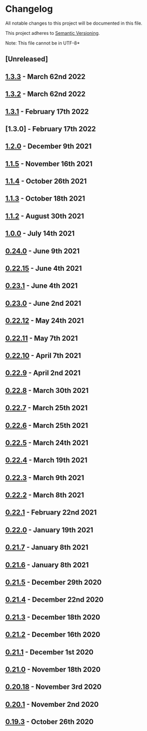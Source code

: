 # Changelog

All notable changes to this project will be documented in this file.

This project adheres to [Semantic Versioning](https://semver.org/spec/v2.0.0.html).

Note: This file cannot be in UTF-8*

## [Unreleased]


## [1.3.3] - March 62nd 2022



## [1.3.2] - March 62nd 2022



## [1.3.1] - February 17th 2022



## [1.3.0] - February 17th 2022



## [1.2.0] - December 9th 2021



## [1.1.5] - November 16th 2021



## [1.1.4] - October 26th 2021



## [1.1.3] - October 18th 2021



## [1.1.2] - August 30th 2021



## [1.0.0] - July 14th 2021



## [0.24.0] - June 9th 2021



## [0.22.15] - June 4th 2021



## [0.23.1] - June 4th 2021



## [0.23.0] - June 2nd 2021



## [0.22.12] - May 24th 2021



## [0.22.11] - May 7th 2021



## [0.22.10] - April 7th 2021



## [0.22.9] - April 2nd 2021



## [0.22.8] - March 30th 2021



## [0.22.7] - March 25th 2021



## [0.22.6] - March 25th 2021



## [0.22.5] - March 24th 2021



## [0.22.4] - March 19th 2021



## [0.22.3] - March 9th 2021



## [0.22.2] - March 8th 2021



## [0.22.1] - February 22nd 2021



## [0.22.0] - January 19th 2021



## [0.21.7] - January 8th 2021



## [0.21.6] - January 8th 2021



## [0.21.5] - December 29th 2020



## [0.21.4] - December 22nd 2020



## [0.21.3] - December 18th 2020



## [0.21.2] - December 16th 2020



## [0.21.1] - December 1st 2020



## [0.21.0] - November 18th 2020



## [0.20.18] - November 3rd 2020



## [0.20.1] - November 2nd 2020



## [0.19.3] - October 26th 2020



[0.19.3]: https://github.com/Esri/solution.js/compare/a41f3b856898e7fbac679ffb44de1c38f55260e3...v0.19.3 "v0.19.3"
[0.20.1]: https://github.com/Esri/solution.js/compare/v0.19.3...v0.20.1 "v0.20.1"
[0.20.18]: https://github.com/Esri/solution.js/compare/v0.20.1...v0.20.18 "v0.20.18"
[0.21.0]: https://github.com/Esri/solution.js/compare/v0.20.18...v0.21.0 "v0.21.0"
[0.21.1]: https://github.com/Esri/solution.js/compare/v0.21.0...v0.21.1 "v0.21.1"
[0.21.2]: https://github.com/Esri/solution.js/compare/v0.21.1...v0.21.2 "v0.21.2"
[0.21.3]: https://github.com/Esri/solution.js/compare/v0.21.2...v0.21.3 "v0.21.3"
[0.21.4]: https://github.com/Esri/solution.js/compare/v0.21.3...v0.21.4 "v0.21.4"
[0.21.5]: https://github.com/Esri/solution.js/compare/v0.21.4...v0.21.5 "v0.21.5"
[0.21.6]: https://github.com/Esri/solution.js/compare/v0.21.5...v0.21.6 "v0.21.6"
[0.21.7]: https://github.com/Esri/solution.js/compare/v0.21.6...v0.21.7 "v0.21.7"
[0.22.0]: https://github.com/Esri/solution.js/compare/v0.21.7...v0.22.0 "v0.22.0"
[0.22.1]: https://github.com/Esri/solution.js/compare/v0.22.0...v0.22.1 "v0.22.1"
[0.22.2]: https://github.com/Esri/solution.js/compare/v0.22.1...v0.22.2 "v0.22.2"
[0.22.3]: https://github.com/Esri/solution.js/compare/v0.22.2...v0.22.3 "v0.22.3"
[0.22.4]: https://github.com/Esri/solution.js/compare/v0.22.3...v0.22.4 "v0.22.4"
[0.22.5]: https://github.com/Esri/solution.js/compare/v0.22.4...v0.22.5 "v0.22.5"
[0.22.6]: https://github.com/Esri/solution.js/compare/v0.22.5...v0.22.6 "v0.22.6"
[0.22.7]: https://github.com/Esri/solution.js/compare/v0.22.6...v0.22.7 "v0.22.7"
[0.22.8]: https://github.com/Esri/solution.js/compare/v0.22.7...v0.22.8 "v0.22.8"
[0.22.9]: https://github.com/Esri/solution.js/compare/v0.22.8...v0.22.9 "v0.22.9"
[0.22.10]: https://github.com/Esri/solution.js/compare/v0.22.9...v0.22.10 "v0.22.10"
[0.22.11]: https://github.com/Esri/solution.js/compare/v0.22.10...v0.22.11 "v0.22.11"
[0.22.12]: https://github.com/Esri/solution.js/compare/v0.22.11...v0.22.12 "v0.22.12"
[0.22.13]: https://github.com/Esri/solution.js/compare/v0.22.12...v0.22.13 "v0.22.13"
[0.22.14]: https://github.com/Esri/solution.js/compare/v0.22.13...v0.22.14 "v0.22.14"
[0.22.15]: https://github.com/Esri/solution.js/compare/v0.22.14...v0.22.15 "v0.22.15"
[0.22.16]: https://github.com/Esri/solution.js/compare/v0.22.15...v0.22.16 "v0.22.16"
[0.23.0]: https://github.com/Esri/solution.js/compare/v0.22.16...v0.23.0 "v0.23.0"
[0.23.1]: https://github.com/Esri/solution.js/compare/v0.23.0...v0.23.1 "v0.23.1"
[0.24.0]: https://github.com/Esri/solution.js/compare/v0.23.1...v0.24.0 "v0.24.0"
[1.0.0]: https://github.com/Esri/solution.js/compare/v0.24.0...v1.0.0 "v1.0.0"
[1.1.2]: https://github.com/Esri/solution.js/compare/v1.0.0...v1.1.2 "v1.1.2"
[1.1.3]: https://github.com/Esri/solution.js/compare/v1.1.2...v1.1.3 "v1.1.3"
[1.1.4]: https://github.com/Esri/solution.js/compare/v1.1.3...v1.1.4 "v1.1.4"
[1.1.5]: https://github.com/Esri/solution.js/compare/v1.1.4...v1.1.5 "v1.1.5"
[1.2.0]: https://github.com/Esri/solution.js/compare/v1.1.5...v1.2.0 "v1.2.0"
[1.3.1]: https://github.com/Esri/solution.js/compare/v1.2.0...v1.3.1 "v1.3.1"
[1.3.2]: https://github.com/Esri/solution.js/compare/v1.3.1...v1.3.2 "v1.3.2"
[1.3.3]: https://github.com/Esri/solution.js/compare/v1.3.2...v1.3.3 "v1.3.3"
[HEAD]: https://github.com/Esri/solution.js/compare/v1.3.3...HEAD "Unreleased Changes"
